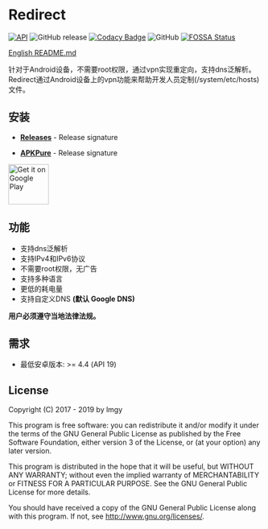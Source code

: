 # Redirect

[![API](https://img.shields.io/badge/API-19%2B-brightgreen.svg?style=flat)](https://android-arsenal.com/api?level=19)
![GitHub release](https://img.shields.io/github/release/lmgy/Redirect)
[![Codacy Badge](https://api.codacy.com/project/badge/Grade/fbe1ad1b9bb34f05b119c1e39e0ef070)](https://www.codacy.com/app/lmgy/Redirect?utm_source=github.com&amp;utm_medium=referral&amp;utm_content=lmgy/Redirect&amp;utm_campaign=Badge_Grade)
![GitHub](https://img.shields.io/github/license/lmgy/Redirect)
[![FOSSA Status](https://app.fossa.com/api/projects/git%2Bgithub.com%2Flmgy%2FRedirect.svg?type=shield)](https://app.fossa.com/projects/git%2Bgithub.com%2Flmgy%2FRedirect?ref=badge_shield)

[English README.md](/README.md)

针对于Android设备，不需要root权限，通过vpn实现重定向，支持dns泛解析。 Redirect通过Android设备上的vpn功能来帮助开发人员定制(/system/etc/hosts)文件。

## 安装

* __[Releases](https://github.com/lmgy/Redirect/releases)__ - Release signature

* __[APKPure](https://apkpure.com/redirect/com.lmgy.redirect)__ - Release signature

[<img alt='Get it on Google Play'
      src='https://play.google.com/intl/en_us/badges/images/generic/en_badge_web_generic.png'
      height="80">](https://play.google.com/store/apps/details?id=com.lmgy.redirect)

## 功能

* 支持dns泛解析
* 支持IPv4和IPv6协议
* 不需要root权限，无广告
* 支持多种语言
* 更低的耗电量
* 支持自定义DNS __(默认 Google DNS)__

__用户必须遵守当地法律法规。__

## 需求

* 最低安卓版本: >= 4.4 (API 19)

## License

Copyright (C) 2017 - 2019 by lmgy

This program is free software: you can redistribute it and/or modify
it under the terms of the GNU General Public License as published by
the Free Software Foundation, either version 3 of the License, or
(at your option) any later version.

This program is distributed in the hope that it will be useful,
but WITHOUT ANY WARRANTY; without even the implied warranty of
MERCHANTABILITY or FITNESS FOR A PARTICULAR PURPOSE.  See the
GNU General Public License for more details.

You should have received a copy of the GNU General Public License
along with this program. If not, see <http://www.gnu.org/licenses/>.
